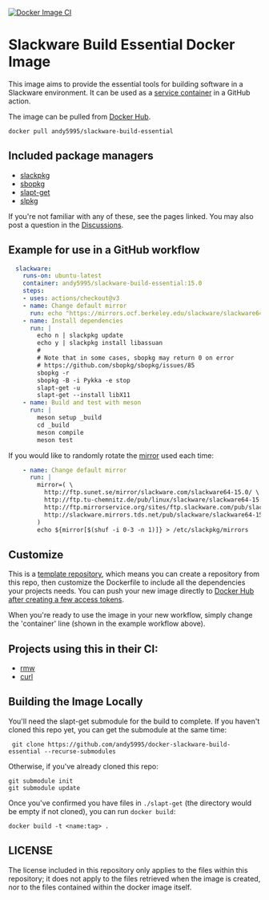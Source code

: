 [![Docker Image CI](https://github.com/andy5995/docker-slackware-build-essential/actions/workflows/docker.yml/badge.svg)](https://github.com/andy5995/docker-slackware-build-essential/actions/workflows/docker.yml)
# Slackware Build Essential Docker Image

This image aims to provide the essential tools for building software in a
Slackware environment. It can be used as a [service
container](https://docs.github.com/en/actions/using-containerized-services/about-service-containers#creating-service-containers)
in a GitHub action.

The image can be pulled from [Docker
Hub](https://hub.docker.com/repository/docker/andy5995/slackware-build-essential).

    docker pull andy5995/slackware-build-essential

## Included package managers

* [slackpkg](https://docs.slackware.com/slackware:slackpkg)
* [sbopkg](https://sbopkg.org/)
* [slapt-get](https://github.com/jaos/slapt-get)
* [slpkg](https://dslackw.gitlab.io/slpkg/)

If you're not familiar with any of these, see the pages linked. You may also
post a question in the
[Discussions](https://github.com/andy5995/docker-slackware-build-essential/discussions).

## Example for use in a GitHub workflow

```yml
  slackware:
    runs-on: ubuntu-latest
    container: andy5995/slackware-build-essential:15.0
    steps:
    - uses: actions/checkout@v3
    - name: Change default mirror
      run: echo "https://mirrors.ocf.berkeley.edu/slackware/slackware64-15.0/" > /etc/slackpkg/mirrors
    - name: Install dependencies
      run: |
        echo n | slackpkg update
        echo y | slackpkg install libassuan
        #
        # Note that in some cases, sbopkg may return 0 on error
        # https://github.com/sbopkg/sbopkg/issues/85
        sbopkg -r
        sbopkg -B -i Pykka -e stop
        slapt-get -u
        slapt-get --install libX11
    - name: Build and test with meson
      run: |
        meson setup _build
        cd _build
        meson compile
        meson test
```

If you would like to randomly rotate the
[mirror](https://ftp.ussg.indiana.edu/linux/slackware/slackware64/source/ap/slackpkg/files/mirrors-x86_64.sample)
used each time:

```yml
    - name: Change default mirror
      run: |
        mirror=( \
          http://ftp.sunet.se/mirror/slackware.com/slackware64-15.0/ \
          http://ftp.tu-chemnitz.de/pub/linux/slackware/slackware64-15.0/ \
          http://ftp.mirrorservice.org/sites/ftp.slackware.com/pub/slackware/slackware64-15.0/    \
          http://slackware.mirrors.tds.net/pub/slackware/slackware64-15.0/ \
        )
        echo ${mirror[$(shuf -i 0-3 -n 1)]} > /etc/slackpkg/mirrors
```

## Customize

This is a [template
repository](https://docs.github.com/en/repositories/creating-and-managing-repositories/creating-a-repository-from-a-template),
which means you can create a repository from this repo, then customize the
Dockerfile to include all the dependencies your projects needs. You can push
your new image directly to [Docker Hub after creating a few access
tokens](https://docs.docker.com/build/ci/github-actions/).

When you're ready to use the image in your new workflow, simply change the
'container' line (shown in the example workflow above).
  
## Projects using this in their CI:

* [rmw](https://github.com/theimpossibleastronaut/rmw)
* [curl](https://github.com/curl/curl)

## Building the Image Locally

You'll need the slapt-get submodule for the build to complete. If you haven't
cloned this repo yet, you can get the submodule at the same time:

     git clone https://github.com/andy5995/docker-slackware-build-essential --recurse-submodules

Otherwise, if you've already cloned this repo:

    git submodule init
    git submodule update

Once you've confirmed you have files in `./slapt-get` (the directory would be
empty if not cloned), you can run `docker build`:

    docker build -t <name:tag> .

## LICENSE

The license included in this repository only applies to the files within this
repository; it does not apply to the files retrieved when the image is
created, nor to the files contained within the docker image itself.
